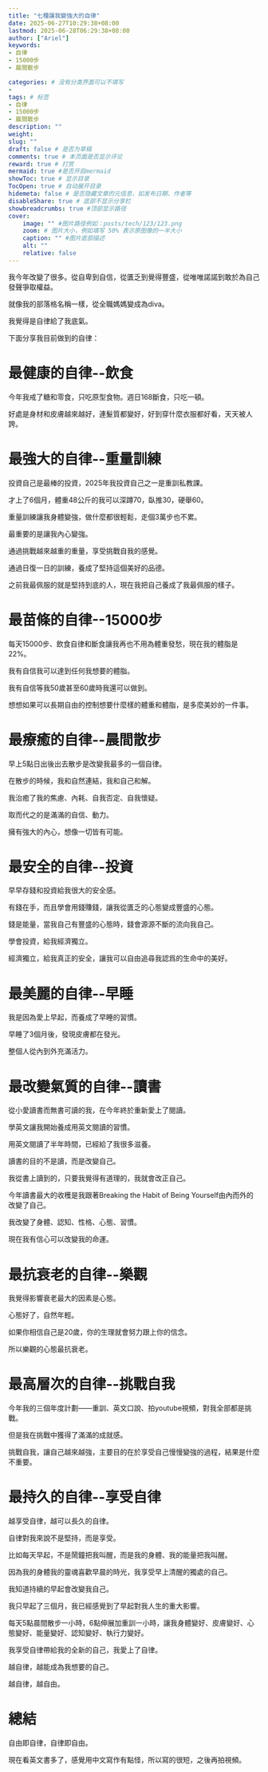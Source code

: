 ```yaml
---
title: "七種讓我變強大的自律"
date: 2025-06-27T10:29:38+08:00
lastmod: 2025-06-28T06:29:38+08:00
author: ["Ariel"]
keywords: 
- 自律
- 15000步
- 晨間散步

categories: # 没有分类界面可以不填写
- 
tags: # 标签
- 自律
- 15000步
- 晨間散步
description: ""
weight:
slug: ""
draft: false # 是否为草稿
comments: true # 本页面是否显示评论
reward: true # 打赏
mermaid: true #是否开启mermaid
showToc: true # 显示目录
TocOpen: true # 自动展开目录
hidemeta: false # 是否隐藏文章的元信息，如发布日期、作者等
disableShare: true # 底部不显示分享栏
showbreadcrumbs: true #顶部显示路径
cover:
    image: "" #图片路径例如：posts/tech/123/123.png
    zoom: # 图片大小，例如填写 50% 表示原图像的一半大小
    caption: "" #图片底部描述
    alt: ""
    relative: false
---
```


我今年改變了很多。從自卑到自信，從匱乏到覺得豐盛，從唯唯諾諾到敢於為自己發聲爭取權益。

就像我的部落格名稱一樣，從全職媽媽變成為diva。

我覺得是自律給了我底氣。

下面分享我目前做到的自律：

# 最健康的自律--飲食

今年我戒了糖和零食，只吃原型食物。週日168斷食，只吃一頓。

好處是身材和皮膚越來越好，連髮質都變好，好到穿什麼衣服都好看，天天被人誇。

# 最強大的自律--重量訓練

投資自己是最棒的投資，2025年我投資自己之一是重訓私教課。

才上了6個月，體重48公斤的我可以深蹲70，臥推30，硬舉60。

重量訓練讓我身體變強，做什麼都很輕鬆，走個3萬步也不累。

最重要的是讓我內心變強。

通過挑戰越來越重的重量，享受挑戰自我的感覺。

通過日復一日的訓練，養成了堅持這個美好的品德。

之前我最佩服的就是堅持到底的人，現在我把自己養成了我最佩服的樣子。


# 最苗條的自律--15000步

每天15000步、飲食自律和斷食讓我再也不用為體重發愁，現在我的體脂是22%。

我有自信我可以達到任何我想要的體脂。

我有自信等我50歲甚至60歲時我還可以做到。

想想如果可以長期自由的控制想要什麼樣的體重和體脂，是多麼美妙的一件事。

# 最療癒的自律--晨間散步

早上5點日出後出去散步是改變我最多的一個自律。

在散步的時候，我和自然連結，我和自己和解。

我治癒了我的焦慮、內耗、自我否定、自我懷疑。

取而代之的是滿滿的自信、動力。

擁有強大的內心，想像一切皆有可能。

# 最安全的自律--投資

早早存錢和投資給我很大的安全感。

有錢在手，而且學會用錢賺錢，讓我從匱乏的心態變成豐盛的心態。

錢是能量，當我自己有豐盛的心態時，錢會源源不斷的流向我自己。

學會投資，給我經濟獨立。

經濟獨立，給我真正的安全，讓我可以自由追尋我認爲的生命中的美好。

# 最美麗的自律--早睡

我是因為愛上早起，而養成了早睡的習慣。

早睡了3個月後，發現皮膚都在發光。

整個人從內到外充滿活力。

# 最改變氣質的自律--讀書

從小愛讀書而無書可讀的我，在今年終於重新愛上了閱讀。

學英文讓我開始養成用英文閱讀的習慣。

用英文閱讀了半年時間，已經給了我很多滋養。

讀書的目的不是讀，而是改變自己。

我從書上讀到的，只要我覺得有道理的，我就會改正自己。

今年讀書最大的收穫是我跟著Breaking the Habit of Being Yourself由內而外的改變了自己。

我改變了身體、認知、性格、心態、習慣。

現在我有信心可以改變我的命運。

# 最抗衰老的自律--樂觀

我覺得影響衰老最大的因素是心態。

心態好了，自然年輕。

如果你相信自己是20歲，你的生理就會努力跟上你的信念。

所以樂觀的心態最抗衰老。

# 最高層次的自律--挑戰自我

今年我的三個年度計劃——重訓、英文口說、拍youtube視頻，對我全部都是挑戰。

但是我在挑戰中獲得了滿滿的成就感。

挑戰自我，讓自己越來越強，主要目的在於享受自己慢慢變強的過程，結果是什麼不重要。

# 最持久的自律--享受自律

越享受自律，越可以長久的自律。

自律對我來說不是堅持，而是享受。

比如每天早起，不是鬧鐘把我叫醒，而是我的身體、我的能量把我叫醒。

因為我的身體我的靈魂喜歡早晨的時光，我享受早上清醒的獨處的自己。

我知道持續的早起會改變我自己。

我只早起了三個月，我已經感覺到了早起對我人生的重大影響。

每天5點晨間散步一小時，6點伸展加重訓一小時，讓我身體變好、皮膚變好、心態變好、能量變好、認知變好、執行力變好。

我享受自律帶給我的全新的自己，我愛上了自律。

越自律，越能成為我想要的自己。

越自律，越自由。


# 總結

自由即自律，自律即自由。

現在看英文書多了，感覺用中文寫作有點怪，所以寫的很短，之後再拍視頻。
